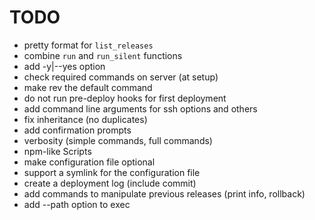 # TODO

* pretty format for `list_releases`
* combine `run` and `run_silent` functions
* add -y|--yes option
* check required commands on server (at setup)
* make rev the default command
* do not run pre-deploy hooks for first deployment
* add command line arguments for ssh options and others
* fix inheritance (no duplicates)
* add confirmation prompts
* verbosity (simple commands, full commands)
* npm-like Scripts
* make configuration file optional
* support a symlink for the configuration file
* create a deployment log (include commit)
* add commands to manipulate previous releases (print info, rollback)
* add --path option to exec
